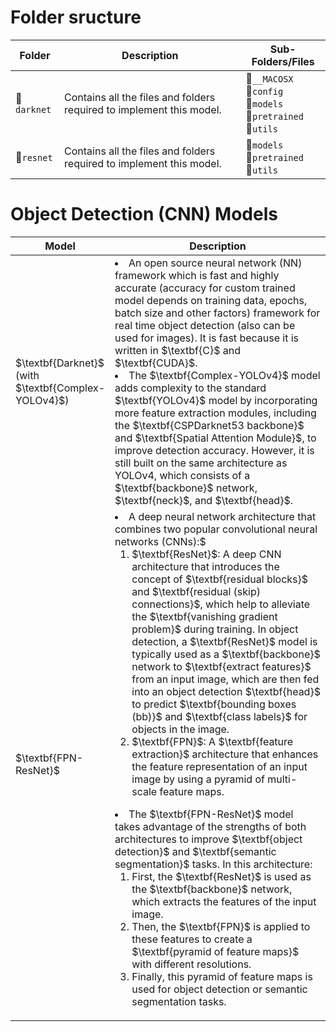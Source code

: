 # Folder sructure


<table>
  <thead>
    <tr>
      <th>Folder</th>
      <th>Description</th>
      <th>Sub-Folders/Files</th>
    </tr>
  </thead>
  <tbody>
    <tr>
      <td>📁<code>darknet</code></td>
      <td>Contains all the files and folders required to implement this model.</td>
      <td>
      📁<code>__MACOSX</code>
      <br>
      📁<code>config</code>
      <br>
      📁<code>models</code>
      <br>
      📁<code>pretrained</code>
      <br>
      📁<code>utils</code>
      </td>
    </tr>
    <tr>
      <td>📁<code>resnet</code></td>
      <td>Contains all the files and folders required to implement this model.</td>
      <td>
      📁<code>models</code>
      <br>
      📁<code>pretrained</code>
      <br>
      📁<code>utils</code>
      </td>
    </tr>
  </tbody>
</table>

# Object Detection (CNN) Models
<table>
  <thead>
    <tr>
      <th>Model</th>
      <th width="78%">Description</th>
    </tr>
  </thead>
  <tbody>
    <tr>
      <td>$\textbf{Darknet}$<br>(with $\textbf{Complex-YOLOv4}$)</td>
      <td>
      <li> An open source neural network (NN) framework which is fast and highly accurate (accuracy for custom trained model depends on training data, epochs, batch size and other factors) framework for real time object detection (also can be used for images). It is fast because it is written in $\textbf{C}$ and $\textbf{CUDA}$.
      <li> The $\textbf{Complex-YOLOv4}$ model adds complexity to the standard $\textbf{YOLOv4}$ model by incorporating more feature extraction modules, including the $\textbf{CSPDarknet53 backbone}$ and $\textbf{Spatial Attention Module}$, to improve detection accuracy. However, it is still built on the same architecture as YOLOv4, which consists of a $\textbf{backbone}$ network, $\textbf{neck}$, and $\textbf{head}$.
      </td>
    </tr>
    <tr>
      <td>$\textbf{FPN-ResNet}$</td>
      <td>
      <li> A deep neural network architecture that combines two popular convolutional neural networks (CNNs):$
        <ol>
        <li> $\textbf{ResNet}$: A deep CNN architecture that introduces the concept of $\textbf{residual blocks}$ and $\textbf{residual (skip) connections}$, which help to alleviate the $\textbf{vanishing gradient problem}$ during training. In object detection, a $\textbf{ResNet}$ model is typically used as a $\textbf{backbone}$ network to $\textbf{extract features}$ from an input image, which are then fed into an object detection $\textbf{head}$ to predict $\textbf{bounding boxes (bb)}$ and $\textbf{class labels}$ for objects in the image.
        <li> $\textbf{FPN}$: A $\textbf{feature extraction}$ architecture that enhances the feature representation of an input image by using a pyramid of multi-scale feature maps.
        </ol>
      <li> The $\textbf{FPN-ResNet}$ model takes advantage of the strengths of both architectures to improve $\textbf{object detection}$ and $\textbf{semantic segmentation}$ tasks. In this architecture:
        <ol>
        <li>
        First, the $\textbf{ResNet}$ is used as the $\textbf{backbone}$ network, which extracts the features of the input image.
        </li>
        <li>
        Then, the $\textbf{FPN}$ is applied to these features to create a $\textbf{pyramid of feature maps}$ with different resolutions.
        </li>
        <li>
        Finally, this pyramid of feature maps is used for object detection or semantic segmentation tasks.
        </li>
        </ol>
      </li>
      </td>
    </tr>
  </tbody>
</table>
